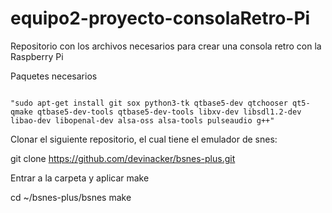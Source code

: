 # equipo2-proyecto-consolaRetro-Pi
 Repositorio con los archivos necesarios para crear una consola retro con la Raspberry Pi

Paquetes necesarios

<code>
"sudo apt-get install git sox python3-tk qtbase5-dev qtchooser qt5-qmake qtbase5-dev-tools qtbase5-dev-tools libxv-dev libsdl1.2-dev libao-dev libopenal-dev alsa-oss alsa-tools pulseaudio g++"
</code>

Clonar el siguiente repositorio, el cual tiene el emulador de snes:

git clone https://github.com/devinacker/bsnes-plus.git

Entrar a la carpeta y aplicar make

cd ~/bsnes-plus/bsnes
make
